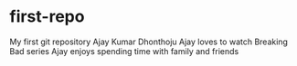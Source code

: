 # first-repo
My first git repository
Ajay Kumar Dhonthoju
Ajay loves to watch Breaking Bad series
Ajay enjoys spending time with family and friends
